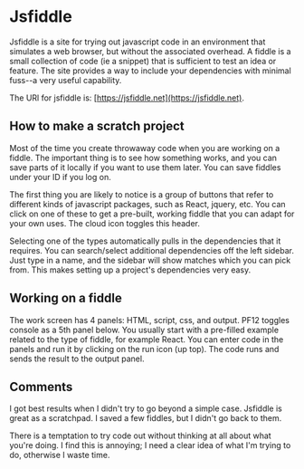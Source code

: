 # Jsfiddle
Jsfiddle is a site for trying out javascript code in an environment that simulates a web browser, but without the associated overhead.  A fiddle is a small collection of code (ie a snippet) that is sufficient to test an idea or feature.  The site provides a way to include your dependencies with minimal fuss--a very useful capability.

The URl for jsfiddle is: [https://jsfiddle.net](https://jsfiddle.net).
## How to make a scratch project
Most of the time you create throwaway code when you are working on a fiddle.  The important thing is to see how something works, and you can 
save parts of it locally if you want to use them later.  You can save fiddles under your ID if you log on.  

The first thing you are likely to notice is a group of buttons that refer to different kinds of javascript packages, such as React, jquery, etc.  You can click on one of these to get a pre-built, working fiddle that you can adapt for your own uses.  The cloud icon toggles this header.

Selecting one of the types automatically pulls in the dependencies that it requires.  You can search/select additional dependencies off the left sidebar.  Just type in a name, and the sidebar will show matches which you can pick from.  This makes setting up a project's dependencies very easy.

## Working on a fiddle
The work screen has 4 panels: HTML, script, css, and output.  PF12 toggles console as a 5th panel below.  You usually start with a pre-filled example related to the type of fiddle, for example React. 
You can enter code in the panels and run it by clicking on the run icon (up top).  The code runs and sends the result to the output panel.

## Comments
I got best results when I didn't try to go beyond a simple case.  Jsfiddle is great as a scratchpad.  I saved a few fiddles, but I didn't go back to them. 

There is a temptation to try code out without thinking at all about what you're doing.  I find this is annoying; I need a clear idea of what I'm trying to do, otherwise I waste time.


